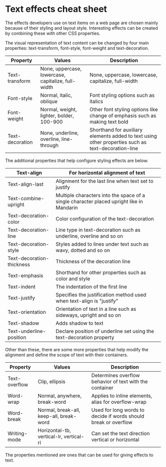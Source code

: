 # Text effects cheat sheet
The effects developers use on text items on a web page are chosen mainly because of their styling and layout style. Interesting effects can be created by combining these with other CSS properties.

The visual representation of text content can be changed by four main properties: text-transform, font-style, font-weight and text-decoration.

| Property | Values | Description |
|-----|-----|------|
| Text-transform | None, uppercase, lowercase, capitalize, full-width | None, uppercase, lowercase, capitalize, full-width
| Font-style | Normal, italic, oblique | Font styling options such as italics
| Font-weight | Normal, weight, lighter, bolder, 100-900 | Other font styling options like change of emphasis such as making text bold
| Text-decoration | None, underline, overline, line-through | Shorthand for auxiliary elements added to text using other properties such as text-decoration-line



The additional properties that help configure styling effects are below.

| Text-align | For horizontal alignment of text |
|------------|-------------------------------------|
| Text-align-last | Alignment for the last line when text set to justify
| Text-combine-upright | Multiple characters into the space of a single character placed upright like in Mandarin
| Text-decoration-color | Color configuration of the text-decoration
| Text-decoration-line | Line type in text-decoration such as underline, overline and so on
| Text-decoration-style | Styles added to lines under text such as wavy, dotted and so on
| Text-decoration-thickness | Thickness of the decoration line
| Text-emphasis | Shorthand for other properties such as color and style
| Text-indent | The indentation of the first line
| Text-justify | Specifies the justification method used when text-align is "justify"
| Text-orientation | Orientation of text in a line such as sideways, upright and so on
| Text-shadow | Adds shadow to text 
| Text-underline-position |Declare position of underline set using the text-decoration property

Other than these, there are some more properties that help modify the alignment and define the scope of text with their containers.

| Property | Values | Description |
|----------|--------|-------------|
| Text-overflow |Clip, ellipsis | Determines overflow behavior of text with the container
| Word-wrap | Normal, anywhere, break-word | Applies to inline elements, alias for overflow-wrap
| Word-break | Normal, break-all, keep-all, break-word | Used for long words to decide if words should break or overflow
| Writing-mode | Horizontal-tb, vertical-lr, vertical-rl | Can set the text direction vertical or horizontal

The properties mentioned are ones that can be used for giving effects to text.